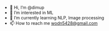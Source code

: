 - 👋 Hi, I’m @dimup
- 👀 I’m interested in ML
- 🌱 I’m currently learning NLP, Image processing 
- 📫 How to reach me wodn5428@gmail.com

<!---
dimup/dimup is a ✨ special ✨ repository because its `README.md` (this file) appears on your GitHub profile.
You can click the Preview link to take a look at your changes.
--->
